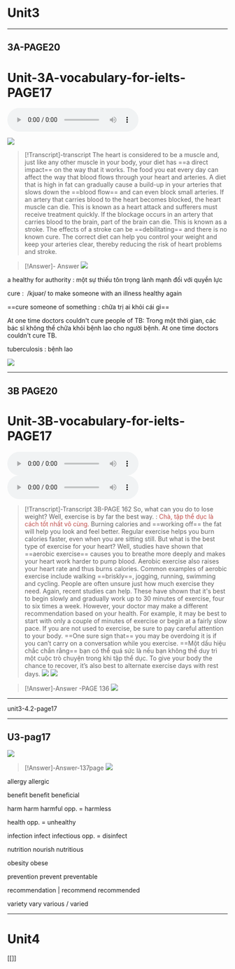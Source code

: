 # Unit3



---

## 3A-PAGE20

# Unit-3A-vocabulary-for-ielts-PAGE17
<audio controls>
  <source src="https://raw.githubusercontent.com/dreamielts/dreamielts.github.io/main/docs/ObsidianVault/0.Attachment/CambridgevocabularyforIELTS/Audio/Track07.mp3" type="audio/mpeg">
  Your browser does not support the audio element.
</audio>

![](https://i.imgur.com/QrNvNg6.png)


> [!Transcript]-transcript
> The heart is considered to be a muscle and, just like any other muscle in your body, your diet has ==a direct impact== on the way that it works. The food you eat every day can affect the way that blood flows through your heart and arteries. A diet that is high in fat can gradually cause a build-up in your arteries that slows down the ==blood flow== and can even block small arteries. If an artery that carries blood to the heart becomes blocked, the heart muscle can die. This is known as a heart attack and sufferers must receive treatment quickly. If the blockage occurs in an artery that carries blood to the brain, part of the brain can die. This is known as a stroke. The effects of a stroke can be ==debilitating== and there is no known cure. The correct diet can help you control your weight and keep your arteries clear, thereby reducing the risk of heart problems and stroke.

> [!Answer]- Answer
> ![](https://i.imgur.com/pRZkdDR.png)

a healthy  for authority  : một sự thiếu tôn trọng lành mạnh đối với quyền lực


cure :  /kjʊər/  to make someone with an illness healthy again

==cure someone of something : chữa trị ai khỏi cái gì==

At one time doctors couldn't cure people of TB: Trong một thời gian, các bác sĩ không thể chữa khỏi bệnh lao cho người bệnh.
At one time doctors couldn't cure TB.


tuberculosis : bệnh lao

![](https://i.imgur.com/vQ83DhL.png)


---

## 3B PAGE20

# Unit-3B-vocabulary-for-ielts-PAGE17

<audio controls>
  <source src="https://raw.githubusercontent.com/dreamielts/dreamielts.github.io/main/docs/ObsidianVault/0.Attachment/CambridgevocabularyforIELTS/Audio/Track08.mp3" type="audio/mpeg">
  Your browser does not support the audio element.
</audio>

<audio controls>
  <source src="https://drive.google.com/uc?export=open&id=1i16KSWF9th61aI0cKjhjKmy6wgyt63YW" type="audio/mpeg">
  Your browser does not support the audio element.
</audio>


> [!Transcript]-Transcript 3B-PAGE 162
> So, what can you do to lose weight? 
> Well, exercise is by far the best way. : <font color="#c0504d">Chà, tập thể dục là cách tốt nhất vô cùng.</font>
>  Burning calories and ==working off== the fat will help you look and feel better. 
>  Regular exercise helps you burn calories faster, even when you are sitting still. 
>  But what is the best type of exercise for your heart?
>   Well, studies have shown that ==aerobic exercise== causes you to breathe more deeply and makes your heart work harder to pump blood. 
>   Aerobic exercise also raises your heart rate and thus burns calories. 
>   Common examples of aerobic exercise include walking ==briskly==, jogging, running, swimming and cycling. 
>   People are often unsure just how much exercise they need. 
>   Again, recent studies can help. 
>   These have shown that it's best to begin slowly and gradually work up to 30 minutes of exercise, four to six times a week. 
>   However, your doctor may make a different recommendation based on your health. 
>   For example, it may be best to start with only a couple of minutes of exercise or begin at a fairly slow pace. 
>   If you are not used to exercise, be sure to pay careful attention to your body. 
>   ==One sure sign that== you may be overdoing it is if you can’t carry on a conversation while you exercise.
>    ==Một dấu hiệu chắc chắn rằng== bạn có thể quá sức là nếu bạn không thể duy trì một cuộc trò chuyện trong khi tập thể dục.
>   To give your body the chance to recover, it’s also best to alternate exercise days with  rest days.
> ![](https://i.imgur.com/GBUsz0E.png)
> ![](https://i.imgur.com/IMfjuRx.png)

> [!Answer]-Answer -PAGE 136
>  ![](https://i.imgur.com/7LfLlLH.png)

---
unit3-4.2-page17

---

## U3-pag17

![](https://i.imgur.com/5fe8FbU.png)

> [!Answer]-Answer-137page
> ![](https://i.imgur.com/xiW4v1t.png)


 allergy allergic
 
  benefit benefit beneficial 
  
   
   harm harm harmful  opp. = harmless 
   
   health opp. = unhealthy 
   
   infection infect infectious 
    opp. = disinfect 
   
   nutrition nourish nutritious 
   
   obesity obese 
   
   prevention prevent preventable
   
recommendation | recommend recommended

variety vary various / varied

---

# Unit4

[[]]